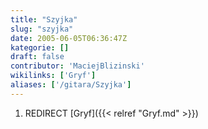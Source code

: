 ```yaml
---
title: "Szyjka"
slug: "szyjka"
date: 2005-06-05T06:36:47Z
kategorie: []
draft: false
contributor: 'MaciejBlizinski'
wikilinks: ['Gryf']
aliases: ['/gitara/Szyjka']
---
```

1.  REDIRECT [Gryf]({{< relref "Gryf.md" >}})
